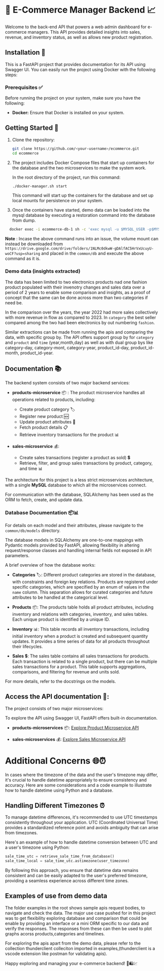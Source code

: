 # 🛒 E-Commerce Manager Backend 📈

Welcome to the back-end API that powers a web admin dashboard for e-commerce managers. This API provides detailed insights into sales, revenue, and inventory status, as well as allows new product registration.

## Installation 🚀

This is a FastAPI project that provides documentation for its API using Swagger UI. You can easily run the project using Docker with the following steps:

### Prerequisites ✅

Before running the project on your system, make sure you have the following:

- **Docker:** Ensure that Docker is installed on your system.

## Getting Started 🏁

1. Clone the repository:

   ```bash
   git clone https://github.com/<your-username>/ecommerce.git
   cd ecommerce
   ```

2. The project includes Docker Compose files that start up containers for the database and the two microservices to make the system work.

   In the root directory of the project, run this command:

   ```bash
   ./docker-manager.sh start
   ```

   This command will start up the containers for the database and set up local mounts for persistence on your system.

3. Once the containers have started, demo data can be loaded into the mysql database by executing a restoration command into the database from dump.

```bash
  docker exec -i ecommerce-db-1 sh -c 'exec mysql -u $MYSQL_USER -p$MYSQL_PASSWORD $MYSQL_DATABASE' < ./common/db/dump/dump.sql
```

**Note** : Incase the above command runs into an issue, the volume mount can instead be downloaded from `https://drive.google.com/drive/folders/1NLMc0dkwW-gDAlfAC5HrVxUcuyU-woCF?usp=sharing` and placed in the
`common/db` and execute the above command as it is.

### Demo data (insights extracted)

The data has been limited to two electronics products nad one fashion product populated with their invenotry changes and sales data over a period of 2 years to enable some comparison and insights, as a proof of concept that the same can be done across more than two categories if need be.

In the comparison over the years, the year 2022 had more sales collectively with more revenue in flow as compared to 2023. In `category` the best seller compared among the two had been electronics by out numbering `fashion`.

Similar extractions can be made from running the apis and comparing the data, with specific group by. The API offers support group by for `category` and `product` and `time` (year,month,day) as well as with dual group bys like category-day, category-mont, category-year, product_id-day, product_id-month, product_id-year.

## Documentation 📚

The backend system consists of two major backend services:

- **products-microservice** 📦 :
  The product microservice handles all operations related to products, including:

  - Create product category 🏷️
  - Register new product 🆕
  - Update product attributes 🔄
  - Fetch product details 📋
  - Retrieve inventory transactions for the product 📊

- **sales-microservice** 💰:
  - Create sales transactions (register a product as sold) 💲
  - Retrieve, filter, and group sales transactions by product, category, and time 📊

The architecture for this project is a less strict microservices architecture, with a single **MySQL** database to which all the microservices connect.

For communication with the database, SQLAlchemy has been used as the ORM to fetch, create, and update data.

### Database Documentation 📦📊

For details on each model and their attributes, please navigate to the `common/db/models` directory.

The database models in SQLAlchemy are one-to-one mappings with Pydantic models provided by FastAPI, allowing flexibility in altering request/response classes and handling internal fields not exposed in API parameters.

A brief overview of how the database works:

- **Categories** 🏷️:
  Different product categories are stored in the database, with constraints and foreign key relations. Products are registered under specific categories, which are specified by an enum of values in the `name` column. This separation allows for curated categories and future attributes to be handled at the categorical level.

- **Products** 📦:
  The products table holds all product attributes, including inventory and relations with categories, inventory, and sales tables. Each unique product is identified by a unique ID.

- **Inventory** 📊:
  This table records all inventory transactions, including initial inventory when a product is created and subsequent quantity updates. It provides a time series of data for all products throughout their lifecycles.

- **Sales** 💲:
  The sales table contains all sales transactions for products. Each transaction is related to a single product, but there can be multiple sales transactions for a product. This table supports aggregations, comparisons, and filtering for revenue and units sold.

For more details, refer to the docstrings on the models.

## Access the API documentation 📖:

The project consists of two major microservices:

To explore the API using Swagger UI, FastAPI offers built-in documentation.

- **products-microservices** 📦:
  [Explore Product Microservice API](http://localhost:8000/docs)

- **sales-microservices** 💰:
  [Explore Sales Microservice API](http://localhost:8001/docs)

# Additional Concerns 🌐⏰

In cases where the timezone of the data and the user's timezone may differ, it's crucial to handle datetime appropriately to ensure consistency and accuracy. Here are some considerations and a code example to illustrate how to handle datetime using Python and a database.

## Handling Different Timezones ⏰

To manage datetime differences, it's recommended to use UTC timestamps consistently throughout your application. UTC (Coordinated Universal Time) provides a standardized reference point and avoids ambiguity that can arise from timezones.

Here's an example of how to handle datetime conversion between UTC and a user's timezone using Python:

```python
sale_time_utc = retrieve_sale_time_from_database()
sale_time_local = sale_time_utc.astimezone(user_timezone)

```

By following this approach, you ensure that datetime data remains consistent and can be easily adapted to the user's preferred timezone, providing a seamless experience across different time zones.

## Examples of use from demo data

The folder examples in the root shows sample apis request bodies, to navigate and check the data. The major use case pushed for in this project was to get flexibility exploring database and comparison that could be enable by providing an interface or a mini ORM specific to our data and verify the responses. The responses from these can then be used to plot graphs acorss products,categories and timelines.

For exploring the apis apart from the demo data, please refer to the collection thunderclient colleciton imported in examples,(thunderclient is a vscode extension like postman for validating apis).

Happy exploring and managing your e-commerce backend! 🚀🛍️💹
